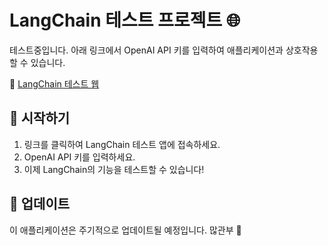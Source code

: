 # LangChain 테스트 프로젝트 🌐

테스트중입니다. 아래 링크에서 OpenAI API 키를 입력하여 애플리케이션과 상호작용할 수 있습니다.

🔗 [LangChain 테스트 웹](https://langchain-jimin0.streamlit.app/)

## 🚀 시작하기

1. 링크를 클릭하여 LangChain 테스트 앱에 접속하세요.
2. OpenAI API 키를 입력하세요.
3. 이제 LangChain의 기능을 테스트할 수 있습니다!

## 🔄 업데이트

이 애플리케이션은 주기적으로 업데이트될 예정입니다. 많관부 🔔

